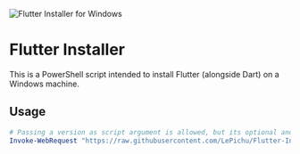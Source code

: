 ![Flutter Installer for Windows]("https://raw.githubusercontent.com/LePichu/Flutter-Installer/master/Flutter-Installer.png")

# Flutter Installer
This is a PowerShell script intended to install Flutter (alongside Dart) on a Windows machine. 

## Usage
```powershell
# Passing a version as script argument is allowed, but its optional and will default to latest.
Invoke-WebRequest "https://raw.githubusercontent.com/LePichu/Flutter-Installer/master/Flutter-Install.ps1" 
```
